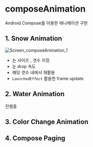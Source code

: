 # composeAnimation
Android Compose를 이용한 애니메이션 구현

## 1. Snow Animation

![Screen_composeAnimation_1](https://user-images.githubusercontent.com/26853549/236715822-b97db05c-4e7f-4eee-a9a8-07c41754d4b4.gif)
- 눈 사이즈 , 갯수 지정
- 눈 drop 속도
- 해당 갯수 내에서 재활용
- *`LaunchedEffect`*  활용한 frame update



## 2. Water Animation

진행중

## 3. Color Change Animation



## 4. Compose Paging
